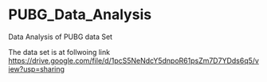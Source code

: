 # PUBG_Data_Analysis
Data Analysis of PUBG data Set

The data set is at follwoing link
https://drive.google.com/file/d/1pcS5NeNdcY5dnpoR61psZm7D7YDds6q5/view?usp=sharing
